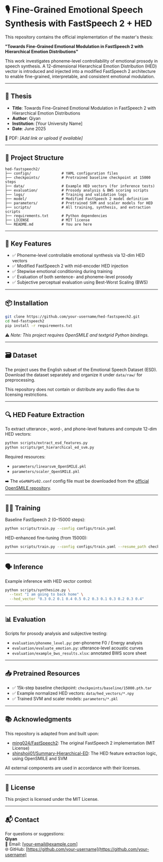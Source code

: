 # 🎙️ Fine-Grained Emotional Speech Synthesis with FastSpeech 2 + HED

This repository contains the official implementation of the master's thesis:

**"Towards Fine-Grained Emotional Modulation in FastSpeech 2 with Hierarchical Emotion Distributions"**

This work investigates phoneme-level controllability of emotional prosody in speech synthesis. A 12-dimensional Hierarchical Emotion Distribution (HED) vector is introduced and injected into a modified FastSpeech 2 architecture to enable fine-grained, interpretable, and consistent emotional modulation.

---

## 📄 Thesis

- **Title**: Towards Fine-Grained Emotional Modulation in FastSpeech 2 with Hierarchical Emotion Distributions  
- **Author**: Qiyan  
- **Institution**: [Your University Name]  
- **Date**: June 2025

📄 PDF: *[Add link or upload if available]*

---

## 📁 Project Structure

```
hed-fastspeech2/
├── configs/              # YAML configuration files
├── checkpoints/          # Pretrained baseline checkpoint at 15000 steps
├── data/                 # Example HED vectors (for inference tests)
├── evaluation/           # Prosody analysis & BWS scoring scripts
├── logs/                 # Training and validation logs
├── model/                # Modified FastSpeech 2 model definition
├── parameters/           # Pretrained SVM and scaler models for HED
├── scripts/              # All training, synthesis, and extraction scripts
├── requirements.txt      # Python dependencies
├── LICENSE               # MIT license
└── README.md             # You are here
```

---

## 🧠 Key Features

- ✅ Phoneme-level controllable emotional synthesis via 12-dim HED vectors  
- ✅ Modified FastSpeech 2 with mid-encoder HED injection  
- ✅ Stepwise emotional conditioning during training  
- ✅ Evaluation of both sentence- and phoneme-level prosody  
- ✅ Subjective perceptual evaluation using Best-Worst Scaling (BWS)  

---

## 📦 Installation

```bash
git clone https://github.com/your-username/hed-fastspeech2.git
cd hed-fastspeech2
pip install -r requirements.txt
```

⚠️ *Note: This project requires OpenSMILE and textgrid Python bindings.*

---

## 🗃️ Dataset

The project uses the English subset of the Emotional Speech Dataset (ESD).  
Download the dataset separately and organize it under `data/raw/` for preprocessing.

This repository does not contain or distribute any audio files due to licensing restrictions.

---

## 🔍 HED Feature Extraction

To extract utterance-, word-, and phone-level features and compute 12-dim HED vectors:

```bash
python scripts/extract_esd_features.py
python scripts/get_hierarchical_ed_svm.py
```

Required resources:
- `parameters/linearsvm_OpenSMILE.pkl`  
- `parameters/scaler_OpenSMILE.pkl`

➡️ The `eGeMAPSv02.conf` config file must be downloaded from the [official OpenSMILE repository](https://audeering.github.io/opensmile/).

---

## 🏋️‍♂️ Training

Baseline FastSpeech 2 (0–15000 steps):

```bash
python scripts/train.py --config configs/train.yaml
```

HED-enhanced fine-tuning (from 15000):

```bash
python scripts/train.py --config configs/train.yaml --resume_path checkpoints/baseline/15000.pth.tar
```

---

## 🗣️ Inference

Example inference with HED vector control:

```bash
python scripts/synthesize.py \
  --text "I am going to back home" \
  --hed_vector "0.3 0.2 0.1 0.4 0.5 0.2 0.3 0.1 0.3 0.2 0.3 0.4"
```

---

## 📊 Evaluation

Scripts for prosody analysis and subjective testing:
- `evaluation/phoneme_level.py`: per-phoneme F0 / Energy analysis
- `evaluation/evaluate_emotion.py`: utterance-level acoustic curves
- `evaluation/example_bws_results.xlsx`: annotated BWS score sheet

---

## 📥 Pretrained Resources

- ✅ 15k-step baseline checkpoint: `checkpoints/baseline/15000.pth.tar`  
- ✅ Example normalized HED vectors: `data/hed_vectors/*.npy`  
- ✅ Trained SVM and scaler models: `parameters/*.pkl`  

---

## 📚 Acknowledgments

This repository is adapted from and built upon:
- [ming024/FastSpeech2](https://github.com/ming024/FastSpeech2): The original FastSpeech 2 implementation (MIT License)  
- [shinshoji01/Summary-Hierarchical-ED](https://github.com/shinshoji01/Summary-Hierarchical-ED): The HED feature extraction logic, using OpenSMILE and SVM

All external components are used in accordance with their licenses.

---

## 📜 License

This project is licensed under the MIT License.

---

## 📬 Contact

For questions or suggestions:  
**Qiyan**  
📧 Email: [your-email@example.com]  
🌐 GitHub: [https://github.com/your-username](https://github.com/your-username)
